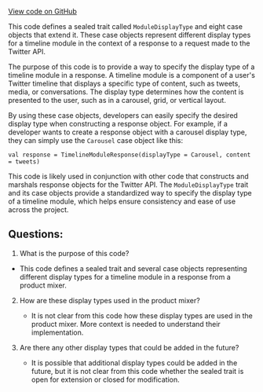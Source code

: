 [View code on GitHub](https://github.com/misbahsy/the-algorithm/product-mixer/core/src/main/scala/com/twitter/product_mixer/core/model/marshalling/response/urt/timeline_module/ModuleDisplayType.scala)

This code defines a sealed trait called `ModuleDisplayType` and eight case objects that extend it. These case objects represent different display types for a timeline module in the context of a response to a request made to the Twitter API. 

The purpose of this code is to provide a way to specify the display type of a timeline module in a response. A timeline module is a component of a user's Twitter timeline that displays a specific type of content, such as tweets, media, or conversations. The display type determines how the content is presented to the user, such as in a carousel, grid, or vertical layout. 

By using these case objects, developers can easily specify the desired display type when constructing a response object. For example, if a developer wants to create a response object with a carousel display type, they can simply use the `Carousel` case object like this:

```
val response = TimelineModuleResponse(displayType = Carousel, content = tweets)
```

This code is likely used in conjunction with other code that constructs and marshals response objects for the Twitter API. The `ModuleDisplayType` trait and its case objects provide a standardized way to specify the display type of a timeline module, which helps ensure consistency and ease of use across the project.
## Questions: 
 1. What is the purpose of this code?
   - This code defines a sealed trait and several case objects representing different display types for a timeline module in a response from a product mixer.

2. How are these display types used in the product mixer?
   - It is not clear from this code how these display types are used in the product mixer. More context is needed to understand their implementation.

3. Are there any other display types that could be added in the future?
   - It is possible that additional display types could be added in the future, but it is not clear from this code whether the sealed trait is open for extension or closed for modification.